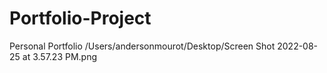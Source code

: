 # Portfolio-Project
Personal Portfolio
/Users/andersonmourot/Desktop/Screen Shot 2022-08-25 at 3.57.23 PM.png
